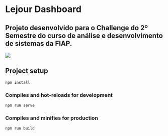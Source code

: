 # Lejour Dashboard

Projeto desenvolvido para o Challenge do 2º Semestre do curso de análise e desenvolvimento de sistemas da FIAP.
---

![](https://github.com/gabrielcaiana/Lejour-dashboard/blob/master/public/Preview.PNG)

## Project setup

```
npm install
```

### Compiles and hot-reloads for development

```
npm run serve
```

### Compiles and minifies for production

```
npm run build
```
